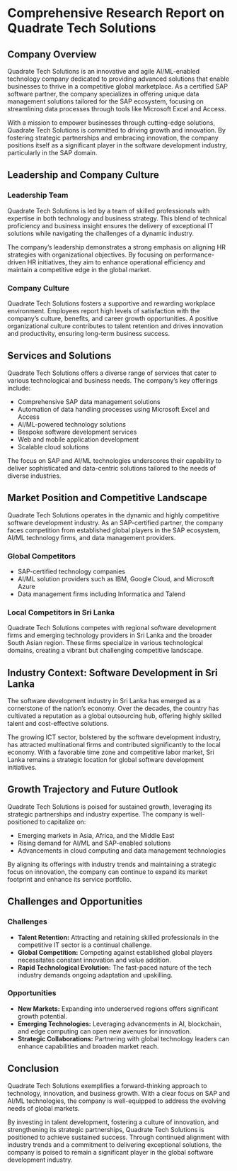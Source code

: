 # Comprehensive Research Report on Quadrate Tech Solutions

## Company Overview  

Quadrate Tech Solutions is an innovative and agile AI/ML-enabled technology company dedicated to providing advanced solutions that enable businesses to thrive in a competitive global marketplace. As a certified SAP software partner, the company specializes in offering unique data management solutions tailored for the SAP ecosystem, focusing on streamlining data processes through tools like Microsoft Excel and Access.  

With a mission to empower businesses through cutting-edge solutions, Quadrate Tech Solutions is committed to driving growth and innovation. By fostering strategic partnerships and embracing innovation, the company positions itself as a significant player in the software development industry, particularly in the SAP domain.  

## Leadership and Company Culture  

### Leadership Team  

Quadrate Tech Solutions is led by a team of skilled professionals with expertise in both technology and business strategy. This blend of technical proficiency and business insight ensures the delivery of exceptional IT solutions while navigating the challenges of a dynamic industry.  

The company’s leadership demonstrates a strong emphasis on aligning HR strategies with organizational objectives. By focusing on performance-driven HR initiatives, they aim to enhance operational efficiency and maintain a competitive edge in the global market.  

### Company Culture  

Quadrate Tech Solutions fosters a supportive and rewarding workplace environment. Employees report high levels of satisfaction with the company’s culture, benefits, and career growth opportunities. A positive organizational culture contributes to talent retention and drives innovation and productivity, ensuring long-term business success.  

## Services and Solutions  

Quadrate Tech Solutions offers a diverse range of services that cater to various technological and business needs. The company’s key offerings include:  

- Comprehensive SAP data management solutions  
- Automation of data handling processes using Microsoft Excel and Access  
- AI/ML-powered technology solutions  
- Bespoke software development services  
- Web and mobile application development  
- Scalable cloud solutions  

The focus on SAP and AI/ML technologies underscores their capability to deliver sophisticated and data-centric solutions tailored to the needs of diverse industries.  

## Market Position and Competitive Landscape  

Quadrate Tech Solutions operates in the dynamic and highly competitive software development industry. As an SAP-certified partner, the company faces competition from established global players in the SAP ecosystem, AI/ML technology firms, and data management providers.  

### Global Competitors  

- SAP-certified technology companies  
- AI/ML solution providers such as IBM, Google Cloud, and Microsoft Azure  
- Data management firms including Informatica and Talend  

### Local Competitors in Sri Lanka  

Quadrate Tech Solutions competes with regional software development firms and emerging technology providers in Sri Lanka and the broader South Asian region. These firms specialize in various technological domains, creating a vibrant but challenging competitive landscape.  

## Industry Context: Software Development in Sri Lanka  

The software development industry in Sri Lanka has emerged as a cornerstone of the nation’s economy. Over the decades, the country has cultivated a reputation as a global outsourcing hub, offering highly skilled talent and cost-effective solutions.  

The growing ICT sector, bolstered by the software development industry, has attracted multinational firms and contributed significantly to the local economy. With a favorable time zone and competitive labor market, Sri Lanka remains a strategic location for global software development initiatives.  

## Growth Trajectory and Future Outlook  

Quadrate Tech Solutions is poised for sustained growth, leveraging its strategic partnerships and industry expertise. The company is well-positioned to capitalize on:  

- Emerging markets in Asia, Africa, and the Middle East  
- Rising demand for AI/ML and SAP-enabled solutions  
- Advancements in cloud computing and data management technologies  

By aligning its offerings with industry trends and maintaining a strategic focus on innovation, the company can continue to expand its market footprint and enhance its service portfolio.  

## Challenges and Opportunities  

### Challenges  

- **Talent Retention:** Attracting and retaining skilled professionals in the competitive IT sector is a continual challenge.  
- **Global Competition:** Competing against established global players necessitates constant innovation and value addition.  
- **Rapid Technological Evolution:** The fast-paced nature of the tech industry demands ongoing adaptation and upskilling.  

### Opportunities  

- **New Markets:** Expanding into underserved regions offers significant growth potential.  
- **Emerging Technologies:** Leveraging advancements in AI, blockchain, and edge computing can open new avenues for innovation.  
- **Strategic Collaborations:** Partnering with global technology leaders can enhance capabilities and broaden market reach.  

## Conclusion  

Quadrate Tech Solutions exemplifies a forward-thinking approach to technology, innovation, and business growth. With a clear focus on SAP and AI/ML technologies, the company is well-equipped to address the evolving needs of global markets.  

By investing in talent development, fostering a culture of innovation, and strengthening its strategic partnerships, Quadrate Tech Solutions is positioned to achieve sustained success. Through continued alignment with industry trends and a commitment to delivering exceptional solutions, the company is poised to remain a significant player in the global software development industry.  
